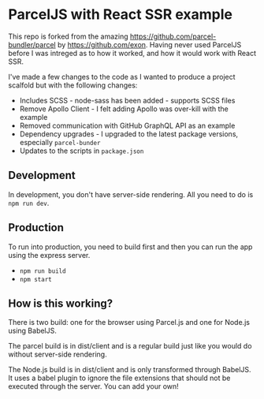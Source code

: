 # ParcelJS with React SSR example

This repo is forked from the amazing https://github.com/parcel-bundler/parcel by https://github.com/exon. Having never used ParcelJS before I was intreged as to how it worked, and how it would work with React SSR.

I've made a few changes to the code as I wanted to produce a project scalfold but with the following changes:

* Includes SCSS - node-sass has been added - supports SCSS files
* Remove Apollo Client - I felt adding Apollo was over-kill with the example
* Removed communication with GitHub GraphQL API as an example
* Dependency upgrades - I upgraded to the latest package versions, especially `parcel-bunder`
* Updates to the scripts in `package.json`

## Development

In development, you don't have server-side rendering. All you need to do is `npm run dev`.

## Production

To run into production, you need to build first and then you can run the app using the express server.

* `npm run build`
* `npm start`

## How is this working?

There is two build: one for the browser using Parcel.js and one for Node.js using BabelJS.

The parcel build is in dist/client and is a regular build just like you would do without server-side rendering.

The Node.js build is in dist/client and is only transformed through BabelJS. It uses a babel plugin to ignore the file extensions that should not be executed through the server. You can add your own!
